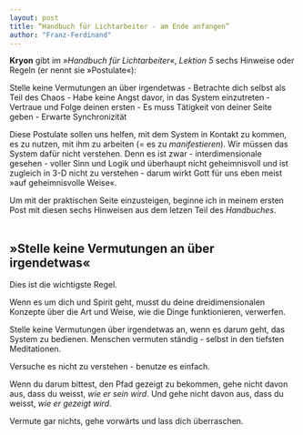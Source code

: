 ```yaml
---
layout: post
title: “Handbuch für Lichtarbeiter - am Ende anfangen”
author: "Franz-Ferdinand"
---
```

**Kryon** gibt im _»Handbuch für Lichtarbeiter«_, _Lektion 5_ sechs Hinweise oder Regeln (er nennt sie »Postulate«):

Stelle keine Vermutungen an über irgendetwas - Betrachte dich selbst als Teil des Chaos - Habe keine Angst davor, in das System einzutreten - Vertraue und Folge deinen ersten -  Es muss Tätigkeit von deiner Seite geben - Erwarte Synchronizität

Diese Postulate sollen uns helfen, mit dem System in Kontakt zu kommen, es zu nutzen, mit ihm zu arbeiten (= es zu _manifestieren_). Wir müssen das System dafür nicht verstehen. Denn es ist zwar - interdimensionale gesehen - voller Sinn und Logik und überhaupt nicht geheimnisvoll und ist zugleich in 3-D nicht zu verstehen - darum wirkt Gott für uns eben meist »auf geheimnisvolle Weise«.

Um mit der praktischen Seite einzusteigen, beginne ich in meinem ersten Post mit diesen sechs Hinweisen aus dem letzen Teil des _Handbuches_.
<br>
<br>

## »Stelle keine Vermutungen an über irgendetwas«
Dies ist die wichtigste Regel.

Wenn es um dich und Spirit geht, musst du deine dreidimensionalen Konzepte über die Art und Weise, wie die Dinge funktionieren, verwerfen.

Stelle keine Vermutungen über irgendetwas an, wenn es darum geht, das System zu bedienen. Menschen vermuten ständig - selbst in den tiefsten Meditationen.

Versuche es nicht zu verstehen - benutze es einfach.

Wenn du darum bittest, den Pfad gezeigt zu bekommen, gehe nicht davon aus, dass du weisst, _wie er sein wird_. Und gehe nicht davon aus, dass du weisst, _wie er gezeigt wird_.

Vermute gar nichts, gehe vorwärts und lass dich überraschen.